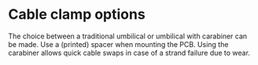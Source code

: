 # Cable clamp options

The choice between a traditional umbilical or umbilical with carabiner can be made. Use a (printed) spacer when mounting the PCB. Using the carabiner allows quick cable swaps in case of a strand failure due to wear.